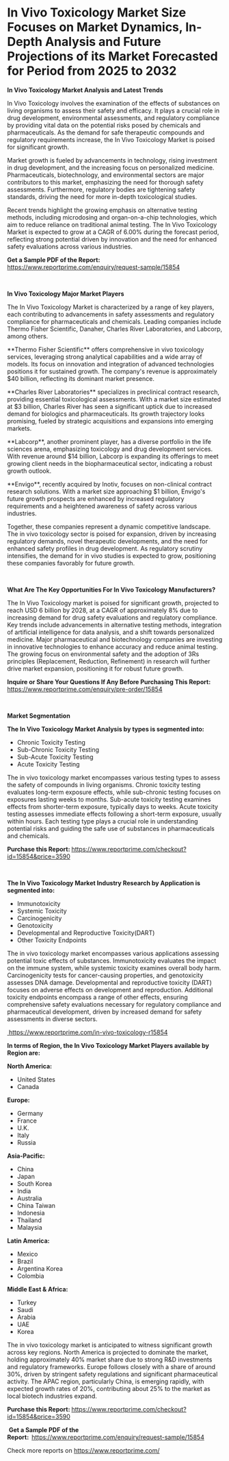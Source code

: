 <p><h1>In Vivo Toxicology Market Size Focuses on Market Dynamics, In-Depth Analysis and Future Projections of its Market Forecasted for Period from 2025 to 2032</h1></p><p><strong>In Vivo Toxicology Market Analysis and Latest Trends</strong></p>
<p><p>In Vivo Toxicology involves the examination of the effects of substances on living organisms to assess their safety and efficacy. It plays a crucial role in drug development, environmental assessments, and regulatory compliance by providing vital data on the potential risks posed by chemicals and pharmaceuticals. As the demand for safe therapeutic compounds and regulatory requirements increase, the In Vivo Toxicology Market is poised for significant growth.</p><p>Market growth is fueled by advancements in technology, rising investment in drug development, and the increasing focus on personalized medicine. Pharmaceuticals, biotechnology, and environmental sectors are major contributors to this market, emphasizing the need for thorough safety assessments. Furthermore, regulatory bodies are tightening safety standards, driving the need for more in-depth toxicological studies.</p><p>Recent trends highlight the growing emphasis on alternative testing methods, including microdosing and organ-on-a-chip technologies, which aim to reduce reliance on traditional animal testing. The In Vivo Toxicology Market is expected to grow at a CAGR of 6.00% during the forecast period, reflecting strong potential driven by innovation and the need for enhanced safety evaluations across various industries.</p></p>
<p><strong>Get a Sample PDF of the Report:&nbsp;</strong> <a href="https://www.reportprime.com/enquiry/request-sample/15854?utm_campaign=3504&utm_medium=2&utm_source=Github&utm_content=ia&utm_term=20032025&utm_id=in-vivo-toxicology">https://www.reportprime.com/enquiry/request-sample/15854</a></p>
<p>&nbsp;</p>
<p><strong>In Vivo Toxicology Major Market Players</strong></p>
<p><p>The In Vivo Toxicology Market is characterized by a range of key players, each contributing to advancements in safety assessments and regulatory compliance for pharmaceuticals and chemicals. Leading companies include Thermo Fisher Scientific, Danaher, Charles River Laboratories, and Labcorp, among others.</p><p>**Thermo Fisher Scientific** offers comprehensive in vivo toxicology services, leveraging strong analytical capabilities and a wide array of models. Its focus on innovation and integration of advanced technologies positions it for sustained growth. The company's revenue is approximately $40 billion, reflecting its dominant market presence.</p><p>**Charles River Laboratories** specializes in preclinical contract research, providing essential toxicological assessments. With a market size estimated at $3 billion, Charles River has seen a significant uptick due to increased demand for biologics and pharmaceuticals. Its growth trajectory looks promising, fueled by strategic acquisitions and expansions into emerging markets.</p><p>**Labcorp**, another prominent player, has a diverse portfolio in the life sciences arena, emphasizing toxicology and drug development services. With revenue around $14 billion, Labcorp is expanding its offerings to meet growing client needs in the biopharmaceutical sector, indicating a robust growth outlook.</p><p>**Envigo**, recently acquired by Inotiv, focuses on non-clinical contract research solutions. With a market size approaching $1 billion, Envigo's future growth prospects are enhanced by increased regulatory requirements and a heightened awareness of safety across various industries.</p><p>Together, these companies represent a dynamic competitive landscape. The in vivo toxicology sector is poised for expansion, driven by increasing regulatory demands, novel therapeutic developments, and the need for enhanced safety profiles in drug development. As regulatory scrutiny intensifies, the demand for in vivo studies is expected to grow, positioning these companies favorably for future growth.</p></p>
<p>&nbsp;</p>
<p><strong>What Are The Key Opportunities For In Vivo Toxicology Manufacturers?</strong></p>
<p><p>The In Vivo Toxicology market is poised for significant growth, projected to reach USD 6 billion by 2028, at a CAGR of approximately 8% due to increasing demand for drug safety evaluations and regulatory compliance. Key trends include advancements in alternative testing methods, integration of artificial intelligence for data analysis, and a shift towards personalized medicine. Major pharmaceutical and biotechnology companies are investing in innovative technologies to enhance accuracy and reduce animal testing. The growing focus on environmental safety and the adoption of 3Rs principles (Replacement, Reduction, Refinement) in research will further drive market expansion, positioning it for robust future growth.</p></p>
<p><strong>Inquire or Share Your Questions If Any Before Purchasing This Report:</strong> <a href="https://www.reportprime.com/enquiry/pre-order/15854?utm_campaign=3504&utm_medium=2&utm_source=Github&utm_content=ia&utm_term=20032025&utm_id=in-vivo-toxicology">https://www.reportprime.com/enquiry/pre-order/15854</a></p>
<p>&nbsp;</p>
<p><strong>Market Segmentation</strong></p>
<p><strong>The In Vivo Toxicology Market Analysis by types is segmented into:</strong></p>
<p><ul><li>Chronic Toxicity Testing</li><li>Sub-Chronic Toxicity Testing</li><li>Sub-Acute Toxicity Testing</li><li>Acute Toxicity Testing</li></ul></p>
<p><p>The in vivo toxicology market encompasses various testing types to assess the safety of compounds in living organisms. Chronic toxicity testing evaluates long-term exposure effects, while sub-chronic testing focuses on exposures lasting weeks to months. Sub-acute toxicity testing examines effects from shorter-term exposure, typically days to weeks. Acute toxicity testing assesses immediate effects following a short-term exposure, usually within hours. Each testing type plays a crucial role in understanding potential risks and guiding the safe use of substances in pharmaceuticals and chemicals.</p></p>
<p><strong>Purchase this Report:&nbsp;</strong><a href="https://www.reportprime.com/checkout?id=15854&price=3590&utm_campaign=3504&utm_medium=2&utm_source=Github&utm_content=ia&utm_term=20032025&utm_id=in-vivo-toxicology">https://www.reportprime.com/checkout?id=15854&price=3590</a></p>
<p>&nbsp;</p>
<p><strong>The In Vivo Toxicology Market Industry Research by Application is segmented into:</strong></p>
<p><ul><li>Immunotoxicity</li><li>Systemic Toxicity</li><li>Carcinogenicity</li><li>Genotoxicity</li><li>Developmental and Reproductive Toxicity(DART)</li><li>Other Toxicity Endpoints</li></ul></p>
<p><p>The in vivo toxicology market encompasses various applications assessing potential toxic effects of substances. Immunotoxicity evaluates the impact on the immune system, while systemic toxicity examines overall body harm. Carcinogenicity tests for cancer-causing properties, and genotoxicity assesses DNA damage. Developmental and reproductive toxicity (DART) focuses on adverse effects on development and reproduction. Additional toxicity endpoints encompass a range of other effects, ensuring comprehensive safety evaluations necessary for regulatory compliance and pharmaceutical development, driven by increased demand for safety assessments in diverse sectors.</p></p>
<p><a href="https://www.reportprime.com/in-vivo-toxicology-r15854?utm_campaign=3504&utm_medium=2&utm_source=Github&utm_content=ia&utm_term=20032025&utm_id=in-vivo-toxicology">&nbsp;https://www.reportprime.com/in-vivo-toxicology-r15854</a></p>
<p><strong>In terms of Region, the In Vivo Toxicology Market Players available by Region are:</strong></p>
<p>
    <p> <strong> North America: </strong>
        <ul>
            <li>United States</li>
            <li>Canada</li>
        </ul>
        </p> 
    <p> <strong> Europe: </strong>
        <ul>
            <li>Germany</li>
            <li>France</li>
            <li>U.K.</li>
            <li>Italy</li>
            <li>Russia</li>
        </ul>
        </p> 
    <p> <strong> Asia-Pacific: </strong>
        <ul>
            <li>China</li>
            <li>Japan</li>
            <li>South Korea</li>
            <li>India</li>
            <li>Australia</li>
            <li>China Taiwan</li>
            <li>Indonesia</li>
            <li>Thailand</li>
            <li>Malaysia</li>
        </ul>
        </p> 
    <p> <strong> Latin America: </strong>
        <ul>
            <li>Mexico</li>
            <li>Brazil</li>
            <li>Argentina Korea</li>
            <li>Colombia</li>
        </ul>
        </p> 
    <p> <strong> Middle East & Africa: </strong>
        <ul>
            <li>Turkey</li>
            <li>Saudi</li>
            <li>Arabia</li>
            <li>UAE</li>
            <li>Korea</li>
        </ul>
    </p>
    </p>
<p><p>The in vivo toxicology market is anticipated to witness significant growth across key regions. North America is projected to dominate the market, holding approximately 40% market share due to strong R&D investments and regulatory frameworks. Europe follows closely with a share of around 30%, driven by stringent safety regulations and significant pharmaceutical activity. The APAC region, particularly China, is emerging rapidly, with expected growth rates of 20%, contributing about 25% to the market as local biotech industries expand.</p></p>
<p><strong>Purchase this Report: </strong><a href="https://www.reportprime.com/checkout?id=15854&price=3590&utm_campaign=3504&utm_medium=2&utm_source=Github&utm_content=ia&utm_term=20032025&utm_id=in-vivo-toxicology">https://www.reportprime.com/checkout?id=15854&price=3590</a></p>
<p>&nbsp;<strong>Get a Sample PDF of the Report:&nbsp;&nbsp;</strong><a href="https://www.reportprime.com/enquiry/request-sample/15854?utm_campaign=3504&utm_medium=2&utm_source=Github&utm_content=ia&utm_term=20032025&utm_id=in-vivo-toxicology">https://www.reportprime.com/enquiry/request-sample/15854</a></p>
<p><strong></strong></p>
<p>Check more reports on <a href="https://www.reportprime.com/?utm_campaign=3504&utm_medium=2&utm_source=Github&utm_content=ia&utm_term=20032025&utm_id=in-vivo-toxicology">https://www.reportprime.com/</a></p>